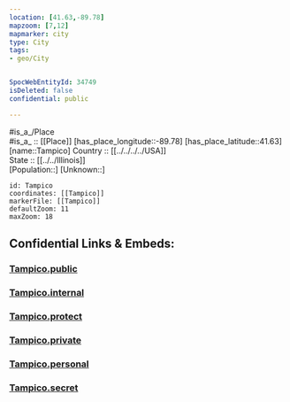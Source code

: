```yaml
---
location: [41.63,-89.78] 
mapzoom: [7,12] 
mapmarker: city 
type: City
tags:
- geo/City


SpocWebEntityId: 34749
isDeleted: false
confidential: public

---
```

#is_a_/Place  
#is_a_ :: [[Place]] 
[has_place_longitude::-89.78] 
[has_place_latitude::41.63] 
[name::Tampico] 
Country :: [[../../../../USA]]  
State :: [[../../Illinois]]  
[Population::] 
[Unknown::] 


```leaflet
id: Tampico
coordinates: [[Tampico]] 
markerFile: [[Tampico]] 
defaultZoom: 11 
maxZoom: 18
```


## Confidential Links & Embeds: 

### [Tampico.public](/_public/\Earth\Continent\America~North\USA\USA~Central\Illinois\counties~Illinois\Whiteside,County\cities~WhitesideTampico.public.md) 

### [Tampico.internal](/_internal/\Earth\Continent\America~North\USA\USA~Central\Illinois\counties~Illinois\Whiteside,County\cities~WhitesideTampico.internal.md) 

### [Tampico.protect](/_protect/\Earth\Continent\America~North\USA\USA~Central\Illinois\counties~Illinois\Whiteside,County\cities~WhitesideTampico.protect.md) 

### [Tampico.private](/_private/\Earth\Continent\America~North\USA\USA~Central\Illinois\counties~Illinois\Whiteside,County\cities~WhitesideTampico.private.md) 

### [Tampico.personal](/_personal/\Earth\Continent\America~North\USA\USA~Central\Illinois\counties~Illinois\Whiteside,County\cities~WhitesideTampico.personal.md) 

### [Tampico.secret](/_secret/\Earth\Continent\America~North\USA\USA~Central\Illinois\counties~Illinois\Whiteside,County\cities~WhitesideTampico.secret.md)

